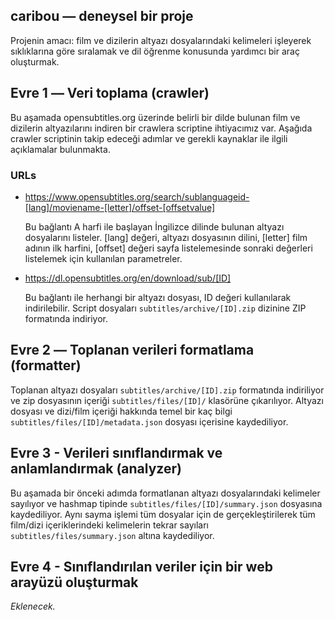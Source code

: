 ## caribou ― deneysel bir proje

Projenin amacı: film ve dizilerin altyazı dosyalarındaki kelimeleri işleyerek sıklıklarına göre sıralamak ve dil öğrenme konusunda yardımcı bir araç oluşturmak.

## Evre 1 ― Veri toplama (crawler)

Bu aşamada opensubtitles.org üzerinde belirli bir dilde bulunan film ve dizilerin altyazılarını indiren bir crawlera scriptine ihtiyacımız var. Aşağıda crawler scriptinin takip edeceği adımlar ve gerekli kaynaklar ile ilgili açıklamalar bulunmakta.

### URLs

- https://www.opensubtitles.org/search/sublanguageid-[lang]/moviename-[letter]/offset-[offsetvalue]

    Bu bağlantı A harfi ile başlayan İngilizce dilinde bulunan altyazı dosyalarını listeler. [lang] değeri, altyazı dosyasının dilini, [letter] film adının ilk harfini, [offset] değeri sayfa listelemesinde sonraki değerleri listelemek için kullanılan parametreler.

- https://dl.opensubtitles.org/en/download/sub/[ID]

    Bu bağlantı ile herhangi bir altyazı dosyası, ID değeri kullanılarak indirilebilir. Script dosyaları `subtitles/archive/[ID].zip` dizinine ZIP formatında indiriyor.

## Evre 2 ― Toplanan verileri formatlama (formatter)

Toplanan altyazı dosyaları `subtitles/archive/[ID].zip` formatında indiriliyor ve zip dosyasının içeriği `subtitles/files/[ID]/` klasörüne çıkarılıyor. Altyazı dosyası ve dizi/film içeriği hakkında temel bir kaç bilgi `subtitles/files/[ID]/metadata.json` dosyası içerisine kaydediliyor.

## Evre 3 - Verileri sınıflandırmak ve anlamlandırmak (analyzer)

Bu aşamada bir önceki adımda formatlanan altyazı dosyalarındaki kelimeler sayılıyor ve hashmap tipinde `subtitles/files/[ID]/summary.json` dosyasına kaydediliyor. Aynı sayma işlemi tüm dosyalar için de gerçekleştirilerek tüm film/dizi içeriklerindeki kelimelerin tekrar sayıları `subtitles/files/summary.json` altına kaydediliyor.

## Evre 4 - Sınıflandırılan veriler için bir web arayüzü oluşturmak

*Eklenecek.*
